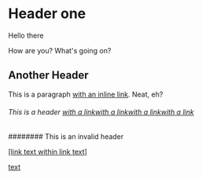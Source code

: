 # Header one

Hello there

How are you?
What's going on?

## Another Header

This is a paragraph [with an inline link](http://google.com). Neat, eh?

###### This is a header [with a link](http://yahoo.com)[with a link](http://yahoo.com)[with a link](http://yahoo.com)[with a link](http://yahoo.com)

######## This is an invalid header

[[link text within link text]](http://yahoo.com)

[text](Test)